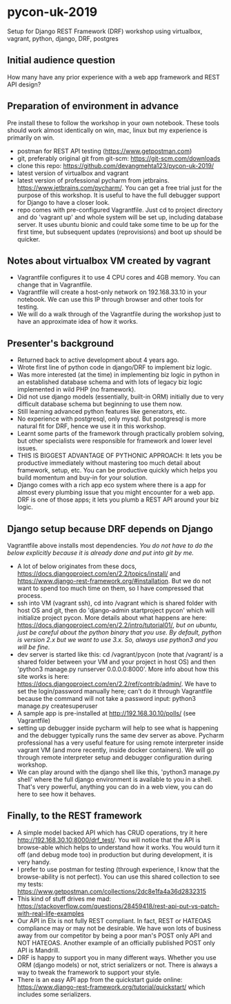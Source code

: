 # pycon-uk-2019
Setup for Django REST Framework (DRF) workshop using virtualbox, vagrant, python, django, DRF, postgres

## Initial audience question
How many have any prior experience with a web app framework and REST API design?

## Preparation of environment in advance 
Pre install these to follow the workshop in your own notebook. These tools should work almost identically on win, mac,
linux but my experience is primarily on win.
* postman for REST API testing (https://www.getpostman.com)
* git, preferably original git from git-scm: https://git-scm.com/downloads
* clone this repo: https://github.com/devangmehta123/pycon-uk-2019/
* latest version of virtualbox and vagrant
* latest version of professional pycharm from jetbrains. https://www.jetbrains.com/pycharm/. You can get a free trial
just for the purpose of this workshop. It is useful to have the full debugger support for Django to have a closer look.
* repo comes with pre-configured Vagrantfile. Just cd to project directory and do 'vagrant up' and whole system will be
  set up, including database server. It uses ubuntu bionic and could take some time to be up for the first time, but
  subsequent updates (reprovisions) and boot up should be quicker.

## Notes about virtualbox VM created by vagrant
* Vagrantfile configures it to use 4 CPU cores and 4GB memory. You can change that in Vagrantfile.
* Vagrantfile will create a host-only network on 192.168.33.10 in your notebook. We can use this IP through browser 
and other tools for testing.
* We will do a walk through of the Vagrantfile during the workshop just to have an approximate idea of how it works.

## Presenter's background
* Returned back to active development about 4 years ago.
* Wrote first line of python code in django/DRF to implement biz logic.
* Was more interested (at the time) in implementing biz logic in python in an established database schema and with lots
  of legacy biz logic implemented in wild PHP (no framework).
* Did not use django models (essentially, built-in ORM) initially due to very difficult database schema but beginning to
  use them now.
* Still learning advanced python features like generators, etc.
* No experience with postgresql, only mysql. But postgresql is more natural fit for DRF, hence we use it in this
  workshop.
* Learnt some parts of the framework through practically problem solving, but other specialists were responsible for
  framework and lower level issues. 
* THIS IS BIGGEST ADVANTAGE OF PYTHONIC APPROACH: It lets you be productive immediately without mastering too much
  detail about framework, setup, etc. You can be productive quickly which helps you build momentum and buy-in
  for your solution. 
* Django comes with a rich app eco system where there is a app for almost every plumbing issue that you might encounter
  for a web app. DRF is one of those apps; it lets you plumb a REST API around your biz logic.

## Django setup because DRF depends on Django
Vagrantfile above installs most dependencies. *You do not have to do the below explicitly because it is already done
and put into git by me.*
* A lot of below originates from these docs, https://docs.djangoproject.com/en/2.2/topics/install/ and 
  https://www.django-rest-framework.org/#installation. But we do not want to spend too much time on them,
  so I have compressed that process.
* ssh into VM (vagrant ssh), cd into /vagrant which is shared folder with host OS and git, then do 
  'django-admin startproject pycon' which will initialize project pycon. More details about what happens are here:
  https://docs.djangoproject.com/en/2.2/intro/tutorial01/, *but on ubuntu, just be careful about the python binary
  that you use. By default, python is version 2.x but we want to use 3.x. So, always use python3 and you will be 
  fine.*
* dev server is started like this: cd /vagrant/pycon (note that /vagrant/ is a shared folder between your VM and 
  your project in host OS) and then 'python3 manage.py runserver 0.0.0.0:8000'. More info about how this site works
  is here: https://docs.djangoproject.com/en/2.2/ref/contrib/admin/. We have to set the login/password manually here; 
  can't do it through Vagrantfile because the command will not take a password input: python3 manage.py createsuperuser
* A sample app is pre-installed at http://192.168.30.10/polls/ (see Vagrantfile) 
* setting up debugger inside pycharm will help to see what is happening and the debugger typically runs the same
  dev server as above. Pycharm professional has a very useful feature for using remote interpreter inside vagrant VM
  (and more recently, inside docker containers). We will go through remote interpreter setup and debugger
  configuration during workshop.
* We can play around with the django shell like this, 'python3 manage.py shell' where the full django environment
  is available to you in a shell. That's very powerful, anything you can do in a web view, you can do here to see how it
  behaves.
  
## Finally, to the REST framework
* A simple model backed API which has CRUD operations, try it here http://192.168.30.10:8000/drf_test/. You will notice
  that the API is browse-able which helps to understand how it works. You would turn it off (and debug mode too) in
  production but during development, it is very handy.
* I prefer to use postman for testing (through experience, I know that the browse-ability is not perfect). You can
  use this shared collection to see my tests: https://www.getpostman.com/collections/2dc8e1fa4a36d2832315
* This kind of stuff drives me mad: 
  https://stackoverflow.com/questions/28459418/rest-api-put-vs-patch-with-real-life-examples
* Our API in Elx is not fully REST compliant. In fact, REST or HATEOAS compliance may or may not be desirable. We have
  won lots of business away from our competitor by being a poor man's POST only API and NOT HATEOAS. Another example of
  an officially published POST only API is Mandrill.
* DRF is happy to support you in many different ways. Whether you use ORM (django models) or not, strict serializers or
  not. There is always a way to tweak the framework to support your style.
* There is an easy API app from the quickstart guide online: https://www.django-rest-framework.org/tutorial/quickstart/
  which includes some serializers.



     